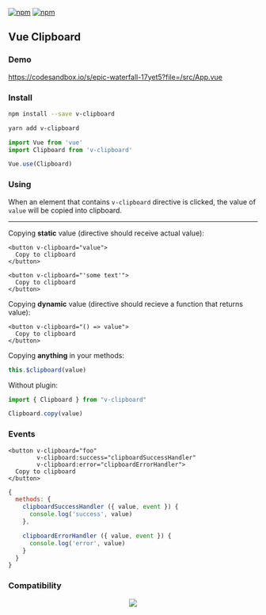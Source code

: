 [![npm](https://img.shields.io/npm/v/v-clipboard)](https://img.shields.io/npm/v/v-clipboard)
[![npm](https://img.shields.io/npm/dy/v-clipboard)](https://img.shields.io/npm/dy/v-clipboard)

## Vue Clipboard

### Demo 

https://codesandbox.io/s/epic-waterfall-17yet5?file=/src/App.vue

### Install

```bash
npm install --save v-clipboard
```

```bash
yarn add v-clipboard
```

```javascript
import Vue from 'vue'
import Clipboard from 'v-clipboard'

Vue.use(Clipboard)
```

### Using

When an element that contains `v-clipboard` directive is clicked, the value of `value` will be copied into clipboard.

---

Copying **static** value (directive should receive actual value):

```vue
<button v-clipboard="value">
  Copy to clipboard
</button>
```

```vue
<button v-clipboard="'some text'">
  Copy to clipboard
</button>
```

Copying **dynamic** value (directive should recieve a function that returns value):

```vue
<button v-clipboard="() => value">
  Copy to clipboard
</button>
```

Copying **anything** in your methods:

```js
this.$clipboard(value)
```

Without plugin: 
```js
import { Clipboard } from "v-clipboard"

Clipboard.copy(value)
```

### Events

```vue
<button v-clipboard="foo"
        v-clipboard:success="clipboardSuccessHandler"
        v-clipboard:error="clipboardErrorHandler">
  Copy to clipboard
</button>
```

```js
{
  methods: {
    clipboardSuccessHandler ({ value, event }) {
      console.log('success', value)
    },

    clipboardErrorHandler ({ value, event }) {
      console.log('error', value)
    }
  }
}
```

### Compatibility

<p align="center">
  <img src="https://user-images.githubusercontent.com/1577802/28269902-8ae0e01e-6afb-11e7-9981-d4965bac69d1.png">
</p>
